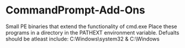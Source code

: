 # CommandPrompt-Add-Ons
Small PE binaries that extend the functionality of cmd.exe 
Place these programs in a directory in the PATHEXT environment variable. 
Defualts should be atleast include: C:Windows\system32 & C:\Windows
